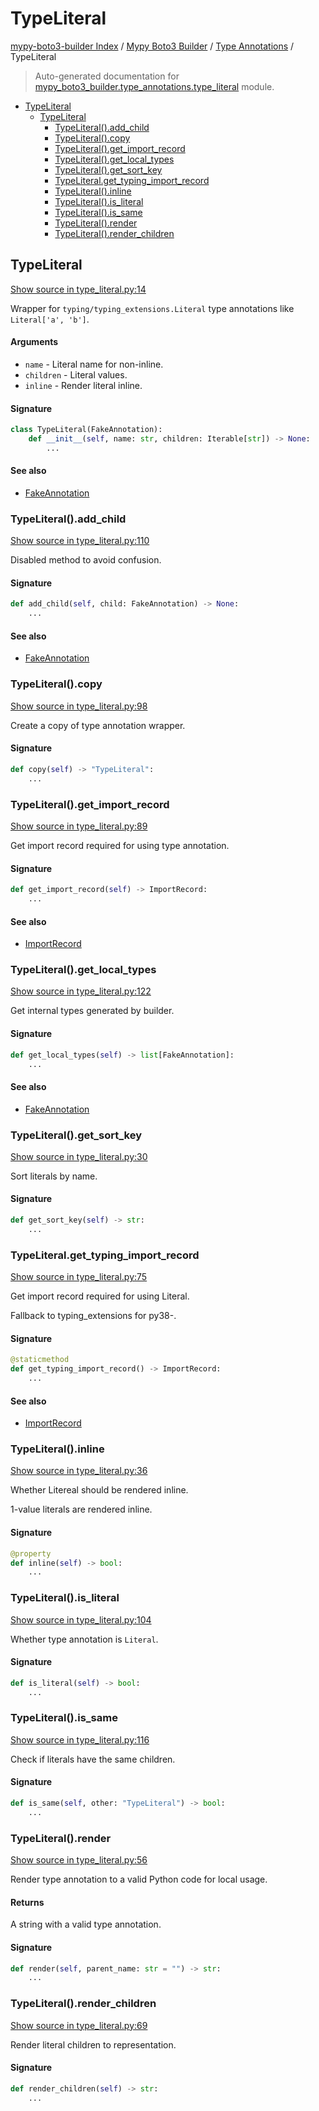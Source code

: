 # TypeLiteral

[mypy-boto3-builder Index](../../README.md#mypy-boto3-builder-index) /
[Mypy Boto3 Builder](../index.md#mypy-boto3-builder) /
[Type Annotations](./index.md#type-annotations) /
TypeLiteral

> Auto-generated documentation for [mypy_boto3_builder.type_annotations.type_literal](https://github.com/youtype/mypy_boto3_builder/blob/main/mypy_boto3_builder/type_annotations/type_literal.py) module.

- [TypeLiteral](#typeliteral)
  - [TypeLiteral](#typeliteral-1)
    - [TypeLiteral().add_child](#typeliteral()add_child)
    - [TypeLiteral().copy](#typeliteral()copy)
    - [TypeLiteral().get_import_record](#typeliteral()get_import_record)
    - [TypeLiteral().get_local_types](#typeliteral()get_local_types)
    - [TypeLiteral().get_sort_key](#typeliteral()get_sort_key)
    - [TypeLiteral.get_typing_import_record](#typeliteralget_typing_import_record)
    - [TypeLiteral().inline](#typeliteral()inline)
    - [TypeLiteral().is_literal](#typeliteral()is_literal)
    - [TypeLiteral().is_same](#typeliteral()is_same)
    - [TypeLiteral().render](#typeliteral()render)
    - [TypeLiteral().render_children](#typeliteral()render_children)

## TypeLiteral

[Show source in type_literal.py:14](https://github.com/youtype/mypy_boto3_builder/blob/main/mypy_boto3_builder/type_annotations/type_literal.py#L14)

Wrapper for `typing/typing_extensions.Literal` type annotations like `Literal['a', 'b']`.

#### Arguments

- `name` - Literal name for non-inline.
- `children` - Literal values.
- `inline` - Render literal inline.

#### Signature

```python
class TypeLiteral(FakeAnnotation):
    def __init__(self, name: str, children: Iterable[str]) -> None:
        ...
```

#### See also

- [FakeAnnotation](./fake_annotation.md#fakeannotation)

### TypeLiteral().add_child

[Show source in type_literal.py:110](https://github.com/youtype/mypy_boto3_builder/blob/main/mypy_boto3_builder/type_annotations/type_literal.py#L110)

Disabled method to avoid confusion.

#### Signature

```python
def add_child(self, child: FakeAnnotation) -> None:
    ...
```

#### See also

- [FakeAnnotation](./fake_annotation.md#fakeannotation)

### TypeLiteral().copy

[Show source in type_literal.py:98](https://github.com/youtype/mypy_boto3_builder/blob/main/mypy_boto3_builder/type_annotations/type_literal.py#L98)

Create a copy of type annotation wrapper.

#### Signature

```python
def copy(self) -> "TypeLiteral":
    ...
```

### TypeLiteral().get_import_record

[Show source in type_literal.py:89](https://github.com/youtype/mypy_boto3_builder/blob/main/mypy_boto3_builder/type_annotations/type_literal.py#L89)

Get import record required for using type annotation.

#### Signature

```python
def get_import_record(self) -> ImportRecord:
    ...
```

#### See also

- [ImportRecord](../import_helpers/import_record.md#importrecord)

### TypeLiteral().get_local_types

[Show source in type_literal.py:122](https://github.com/youtype/mypy_boto3_builder/blob/main/mypy_boto3_builder/type_annotations/type_literal.py#L122)

Get internal types generated by builder.

#### Signature

```python
def get_local_types(self) -> list[FakeAnnotation]:
    ...
```

#### See also

- [FakeAnnotation](./fake_annotation.md#fakeannotation)

### TypeLiteral().get_sort_key

[Show source in type_literal.py:30](https://github.com/youtype/mypy_boto3_builder/blob/main/mypy_boto3_builder/type_annotations/type_literal.py#L30)

Sort literals by name.

#### Signature

```python
def get_sort_key(self) -> str:
    ...
```

### TypeLiteral.get_typing_import_record

[Show source in type_literal.py:75](https://github.com/youtype/mypy_boto3_builder/blob/main/mypy_boto3_builder/type_annotations/type_literal.py#L75)

Get import record required for using Literal.

Fallback to typing_extensions for py38-.

#### Signature

```python
@staticmethod
def get_typing_import_record() -> ImportRecord:
    ...
```

#### See also

- [ImportRecord](../import_helpers/import_record.md#importrecord)

### TypeLiteral().inline

[Show source in type_literal.py:36](https://github.com/youtype/mypy_boto3_builder/blob/main/mypy_boto3_builder/type_annotations/type_literal.py#L36)

Whether Litereal should be rendered inline.

1-value literals are rendered inline.

#### Signature

```python
@property
def inline(self) -> bool:
    ...
```

### TypeLiteral().is_literal

[Show source in type_literal.py:104](https://github.com/youtype/mypy_boto3_builder/blob/main/mypy_boto3_builder/type_annotations/type_literal.py#L104)

Whether type annotation is `Literal`.

#### Signature

```python
def is_literal(self) -> bool:
    ...
```

### TypeLiteral().is_same

[Show source in type_literal.py:116](https://github.com/youtype/mypy_boto3_builder/blob/main/mypy_boto3_builder/type_annotations/type_literal.py#L116)

Check if literals have the same children.

#### Signature

```python
def is_same(self, other: "TypeLiteral") -> bool:
    ...
```

### TypeLiteral().render

[Show source in type_literal.py:56](https://github.com/youtype/mypy_boto3_builder/blob/main/mypy_boto3_builder/type_annotations/type_literal.py#L56)

Render type annotation to a valid Python code for local usage.

#### Returns

A string with a valid type annotation.

#### Signature

```python
def render(self, parent_name: str = "") -> str:
    ...
```

### TypeLiteral().render_children

[Show source in type_literal.py:69](https://github.com/youtype/mypy_boto3_builder/blob/main/mypy_boto3_builder/type_annotations/type_literal.py#L69)

Render literal children to representation.

#### Signature

```python
def render_children(self) -> str:
    ...
```


